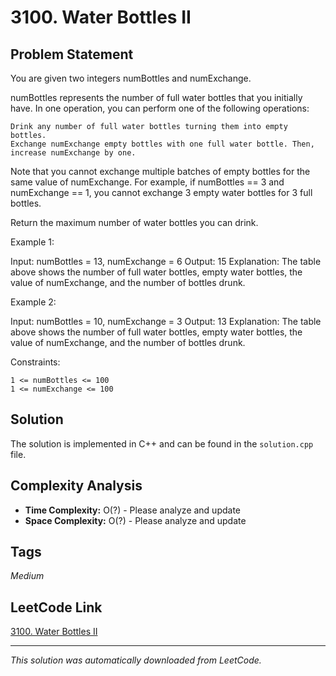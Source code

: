 # 3100. Water Bottles II

## Problem Statement

You are given two integers numBottles and numExchange.

numBottles represents the number of full water bottles that you initially have. In one operation, you can perform one of the following operations:

	Drink any number of full water bottles turning them into empty bottles.
	Exchange numExchange empty bottles with one full water bottle. Then, increase numExchange by one.

Note that you cannot exchange multiple batches of empty bottles for the same value of numExchange. For example, if numBottles == 3 and numExchange == 1, you cannot exchange 3 empty water bottles for 3 full bottles.

Return the maximum number of water bottles you can drink.

Example 1:

Input: numBottles = 13, numExchange = 6
Output: 15
Explanation: The table above shows the number of full water bottles, empty water bottles, the value of numExchange, and the number of bottles drunk.

Example 2:

Input: numBottles = 10, numExchange = 3
Output: 13
Explanation: The table above shows the number of full water bottles, empty water bottles, the value of numExchange, and the number of bottles drunk.

Constraints:

	1 <= numBottles <= 100 
	1 <= numExchange <= 100

## Solution

The solution is implemented in C++ and can be found in the `solution.cpp` file.

## Complexity Analysis

- **Time Complexity:** O(?) - Please analyze and update
- **Space Complexity:** O(?) - Please analyze and update

## Tags

*Medium*

## LeetCode Link

[3100. Water Bottles II](https://leetcode.com/problems/water-bottles-ii/)

---

*This solution was automatically downloaded from LeetCode.*
